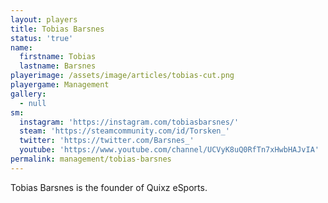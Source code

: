 ```yaml
---
layout: players
title: Tobias Barsnes
status: 'true'
name:
  firstname: Tobias
  lastname: Barsnes
playerimage: /assets/image/articles/tobias-cut.png
playergame: Management
gallery:
  - null
sm:
  instagram: 'https://instagram.com/tobiasbarsnes/'
  steam: 'https://steamcommunity.com/id/Torsken_'
  twitter: 'https://twitter.com/Barsnes_'
  youtube: 'https://www.youtube.com/channel/UCVyK8uQ0RfTn7xHwbHAJvIA'
permalink: management/tobias-barsnes
---
```

Tobias Barsnes is the founder of Quixz eSports.

